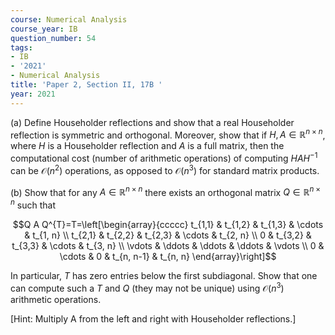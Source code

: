 ```yaml
---
course: Numerical Analysis
course_year: IB
question_number: 54
tags:
- IB
- '2021'
- Numerical Analysis
title: 'Paper 2, Section II, 17B '
year: 2021
---
```




(a) Define Householder reflections and show that a real Householder reflection is symmetric and orthogonal. Moreover, show that if $H, A \in \mathbb{R}^{n \times n}$, where $H$ is a Householder reflection and $A$ is a full matrix, then the computational cost (number of arithmetic operations) of computing $H A H^{-1}$ can be $\mathcal{O}\left(n^{2}\right)$ operations, as opposed to $\mathcal{O}\left(n^{3}\right)$ for standard matrix products.

(b) Show that for any $A \in \mathbb{R}^{n \times n}$ there exists an orthogonal matrix $Q \in \mathbb{R}^{n \times n}$ such that

$$Q A Q^{T}=T=\left[\begin{array}{ccccc}
t_{1,1} & t_{1,2} & t_{1,3} & \cdots & t_{1, n} \\
t_{2,1} & t_{2,2} & t_{2,3} & \cdots & t_{2, n} \\
0 & t_{3,2} & t_{3,3} & \cdots & t_{3, n} \\
\vdots & \ddots & \ddots & \ddots & \vdots \\
0 & \cdots & 0 & t_{n, n-1} & t_{n, n}
\end{array}\right]$$

In particular, $T$ has zero entries below the first subdiagonal. Show that one can compute such a $T$ and $Q$ (they may not be unique) using $\mathcal{O}\left(n^{3}\right)$ arithmetic operations.

[Hint: Multiply A from the left and right with Householder reflections.]